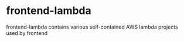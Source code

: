 # frontend-lambda

frontend-lambda contains various self-contained AWS lambda projects used by frontend
